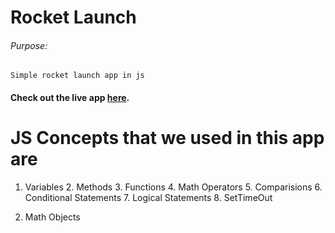 # Rocket Launch

###### Purpose:
    Simple rocket launch app in js

#### Check out the live app [here](https://ramya-brs.github.io/Rocket-Launch/).
# JS Concepts that we used in this app are
1. Variables                                                                                                                                                                                                          2. Methods                                                                                                                                                                                                            3. Functions                                                                                                                                                                                                          4. Math Operators                                                                                                                                                                                                     5. Comparisions                                                                                                                                                                                                       6. Conditional Statements                                                                                                                                                                                             7. Logical Statements                                                                                                                                                                                                 8. SetTimeOut
                                                                                                                                                                                                          
9. Math Objects
